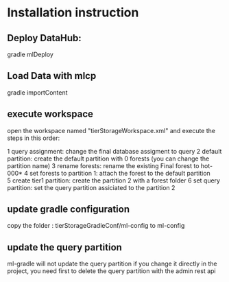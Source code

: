 # Installation instruction 

## Deploy DataHub:
gradle mlDeploy

## Load Data with mlcp
gradle importContent

## execute workspace 
open the workspace named "tierStorageWorkspace.xml" and execute the steps in this order:

1 query assignment: change the final database assigment to query
2 default partition: create the default partition with 0 forests (you can change the partition name)
3 rename forests: rename the existing Final forest to hot-000*
4 set forests to partition 1: attach the forest to the default partition  
5 create tier1 partition: create the partition 2 with a forest folder
6 set query partition: set the query partition assiciated to the partition 2

## update gradle configuration
copy the folder : tierStorageGradleConf/ml-config to ml-config

## update the query partition
ml-gradle will not update the query partition if you change it directly in the project, you need first to delete the query partition with the admin rest api

